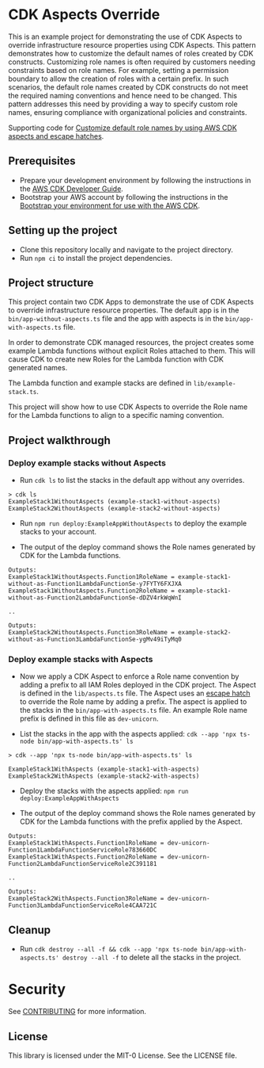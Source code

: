 # CDK Aspects Override

This is an example project for demonstrating the use of CDK Aspects to override infrastructure resource properties using CDK Aspects. This pattern demonstrates how to customize the default names of roles created by CDK constructs. Customizing role names is often required by customers needing constraints based on role names. For example, setting a permission boundary to allow the creation of roles with a certain prefix. In such scenarios, the default role names created by CDK constructs do not meet the required naming conventions and hence need to be changed. This pattern addresses this need by providing a way to specify custom role names, ensuring compliance with organizational policies and constraints.

Supporting code for [Customize default role names by using AWS CDK aspects and escape hatches](https://docs.aws.amazon.com/prescriptive-guidance/latest/patterns/customize-default-role-names-by-using-aws-cdk-aspects-and-escape-hatches.html).

## Prerequisites

* Prepare your development environment by following the instructions in the [AWS CDK Developer Guide](https://docs.aws.amazon.com/cdk/v2/guide/work-with-cdk-typescript.html).
* Bootstrap your AWS account by following the instructions in the [Bootstrap your environment for use with the AWS CDK](https://docs.aws.amazon.com/cdk/v2/guide/bootstrapping-env.html).

## Setting up the project

* Clone this repository locally and navigate to the project directory.
* Run `npm ci` to install the project dependencies.

## Project structure

This project contain two CDK Apps to demonstrate the use of CDK Aspects to override infrastructure resource properties. The default app is in the `bin/app-without-aspects.ts` file and the app with aspects is in the `bin/app-with-aspects.ts` file.

In order to demonstrate CDK managed resources, the project creates some example Lambda functions without explicit Roles attached to them. This will cause CDK to create new Roles for the Lambda function with CDK generated names.

The Lambda function and example stacks are defined in `lib/example-stack.ts`.

This project will show how to use CDK Aspects to override the Role name for the Lambda functions to align to a specific naming convention.

## Project walkthrough

### Deploy example stacks without Aspects

* Run `cdk ls` to list the stacks in the default app without any overrides.
```
> cdk ls
ExampleStack1WithoutAspects (example-stack1-without-aspects)
ExampleStack2WithoutAspects (example-stack2-without-aspects)
```

* Run `npm run deploy:ExampleAppWithoutAspects` to deploy the example stacks to your account.

* The output of the deploy command shows the Role names generated by CDK for the Lambda functions.
```
Outputs:
ExampleStack1WithoutAspects.Function1RoleName = example-stack1-without-as-Function1LambdaFunctionSe-y7FYTY6FXJXA
ExampleStack1WithoutAspects.Function2RoleName = example-stack1-without-as-Function2LambdaFunctionSe-dDZV4rkWqWnI

..

Outputs:
ExampleStack2WithoutAspects.Function3RoleName = example-stack2-without-as-Function3LambdaFunctionSe-ygMv49iTyMq0
```

### Deploy example stacks with Aspects

* Now we apply a CDK Aspect to enforce a Role name convention by adding a prefix to all IAM Roles deployed in the CDK project. The Aspect is defined in the `lib/aspects.ts` file. The Aspect uses an [escape hatch](https://docs.aws.amazon.com/cdk/v2/guide/cfn_layer.html) to override the Role name by adding a prefix. The aspect is applied to the stacks in the `bin/app-with-aspects.ts` file. An example Role name prefix is defined in this file as `dev-unicorn`.

* List the stacks in the app with the aspects applied: `cdk --app 'npx ts-node bin/app-with-aspects.ts' ls`

```
> cdk --app 'npx ts-node bin/app-with-aspects.ts' ls   

ExampleStack1WithAspects (example-stack1-with-aspects)
ExampleStack2WithAspects (example-stack2-with-aspects)
```

* Deploy the stacks with the aspects applied: `npm run deploy:ExampleAppWithAspects`

* The output of the deploy command shows the Role names generated by CDK for the Lambda functions with the prefix applied by the Aspect.
```
Outputs:
ExampleStack1WithAspects.Function1RoleName = dev-unicorn-Function1LambdaFunctionServiceRole783660DC
ExampleStack1WithAspects.Function2RoleName = dev-unicorn-Function2LambdaFunctionServiceRole2C391181

..

Outputs:
ExampleStack2WithAspects.Function3RoleName = dev-unicorn-Function3LambdaFunctionServiceRole4CAA721C
```

## Cleanup

* Run `cdk destroy --all -f && cdk --app 'npx ts-node bin/app-with-aspects.ts' destroy --all -f` to delete all the stacks in the project.

# Security
See [CONTRIBUTING](CONTRIBUTING.md#security-issue-notifications) for more information.

## License
This library is licensed under the MIT-0 License. See the LICENSE file.
